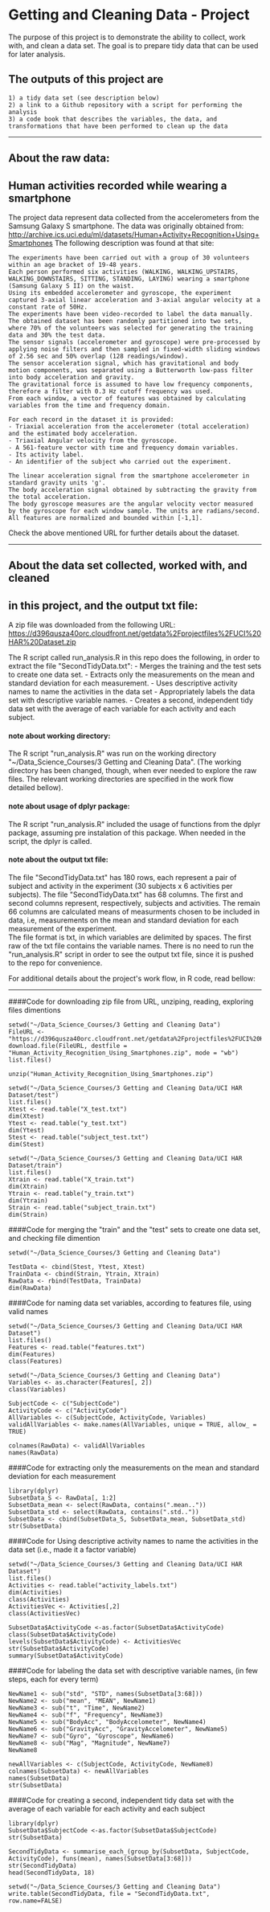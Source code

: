 # Getting and Cleaning Data - Project


The purpose of this project is to demonstrate the ability to collect, work with, and clean a data set. 
The goal is to prepare tidy data that can be used for later analysis. 

## The outputs of this project are 

	1) a tidy data set (see description below)
	2) a link to a Github repository with a script for performing the analysis
	3) a code book that describes the variables, the data, and transformations that have been performed to clean up the data

--------------------------------------------------------------------------------------------------------------------------------------------------------------------------------------------------------------------------------------------

## About the raw data:
## Human activities recorded while wearing a smartphone

The project data represent data collected from the accelerometers from the Samsung Galaxy S smartphone. 
The data was originally obtained from: http://archive.ics.uci.edu/ml/datasets/Human+Activity+Recognition+Using+Smartphones 
The following description was found at that site:

	The experiments have been carried out with a group of 30 volunteers within an age bracket of 19-48 years.
	Each person performed six activities (WALKING, WALKING_UPSTAIRS, WALKING_DOWNSTAIRS, SITTING, STANDING, LAYING) wearing a smartphone (Samsung Galaxy S II) on the waist. 
	Using its embedded accelerometer and gyroscope, the experiment captured 3-axial linear acceleration and 3-axial angular velocity at a constant rate of 50Hz. 
	The experiments have been video-recorded to label the data manually. 
	The obtained dataset has been randomly partitioned into two sets, where 70% of the volunteers was selected for generating the training data and 30% the test data. 
	The sensor signals (accelerometer and gyroscope) were pre-processed by applying noise filters and then sampled in fixed-width sliding windows of 2.56 sec and 50% overlap (128 readings/window). 
	The sensor acceleration signal, which has gravitational and body motion components, was separated using a Butterworth low-pass filter into body acceleration and gravity. 
	The gravitational force is assumed to have low frequency components, therefore a filter with 0.3 Hz cutoff frequency was used. 
	From each window, a vector of features was obtained by calculating variables from the time and frequency domain.

	For each record in the dataset it is provided: 
	- Triaxial acceleration from the accelerometer (total acceleration) and the estimated body acceleration. 
	- Triaxial Angular velocity from the gyroscope. 
	- A 561-feature vector with time and frequency domain variables. 
	- Its activity label. 
	- An identifier of the subject who carried out the experiment.

	The linear acceleration signal from the smartphone accelerometer in standard gravity units 'g'. 
	The body acceleration signal obtained by subtracting the gravity from the total acceleration. 
	The body gyroscope measures are the angular velocity vector measured by the gyroscope for each window sample. The units are radians/second. 
	All features are normalized and bounded within [-1,1].

Check the above mentioned URL for further details about the dataset. 

--------------------------------------------------------------------------------------------------------------------------------------------------------------------------------------------------------------------------------------------

## About the data set collected, worked with, and cleaned
## in this project, and the output txt file:

A zip file was downloaded from the following URL: 
https://d396qusza40orc.cloudfront.net/getdata%2Fprojectfiles%2FUCI%20HAR%20Dataset.zip 

The R script called run_analysis.R in this repo does the following, in order to extract the file "SecondTidyData.txt": 
	- Merges the training and the test sets to create one data set.
	- Extracts only the measurements on the mean and standard deviation for each measurement. 
	- Uses descriptive activity names to name the activities in the data set
	- Appropriately labels the data set with descriptive variable names. 
	- Creates a second, independent tidy data set with the average of each variable for each activity and each subject.

#### note about working directory:
The R script "run_analysis.R" was run on the working directory "~/Data_Science_Courses/3 Getting and Cleaning Data". 
(The working directory has been changed, though, when ever needed to explore the raw files. The relevant working directories are specified in the work flow detailed bellow).

#### note about usage of dplyr package:
The R script "run_analysis.R" included the usage of functions from the dplyr package, assuming pre instalation of this package. 
When needed in the script, the dplyr is called.    

#### note about the output txt file:  
The file "SecondTidyData.txt" has 180 rows, each represent a pair of subject and activity in the experiment (30 subjects x 6 activities per subjects).
The file "SecondTidyData.txt" has 68 columns. The first and second columns represent, respectively, subjects and activities. 
The remain 66 columns are calculated means of measurments chosen to be included in data, i.e, measurements on the mean and standard deviation for each measurement of the experiment.  
The file format is txt, in which variables are delimited by spaces. The first raw of the txt file contains the variable names.
There is no need to run the "run_analysis.R" script in order to see the output txt file, since it is pushed to the repo for convenience.

For additional details about the project's work flow, in R code, read bellow:

-------------------------------------------------------------------------------------------------------------------------------------------------------------------------------------------------------------------------------------------- 


####Code for downloading zip file from URL, unziping, reading, exploring files dimentions

```{r}
setwd("~/Data_Science_Courses/3 Getting and Cleaning Data")
FileURL <- "https://d396qusza40orc.cloudfront.net/getdata%2Fprojectfiles%2FUCI%20HAR%20Dataset.zip"
download.file(FileURL, destfile = "Human_Activity_Recognition_Using_Smartphones.zip", mode = "wb")
list.files()

unzip("Human_Activity_Recognition_Using_Smartphones.zip")

setwd("~/Data_Science_Courses/3 Getting and Cleaning Data/UCI HAR Dataset/test")
list.files()
Xtest <- read.table("X_test.txt")
dim(Xtest)
Ytest <- read.table("y_test.txt")
dim(Ytest)
Stest <- read.table("subject_test.txt")
dim(Stest)

setwd("~/Data_Science_Courses/3 Getting and Cleaning Data/UCI HAR Dataset/train")
list.files()
Xtrain <- read.table("X_train.txt")
dim(Xtrain)
Ytrain <- read.table("y_train.txt")
dim(Ytrain)
Strain <- read.table("subject_train.txt")
dim(Strain)
```

####Code for merging the "train" and the "test" sets to create one data set, and checking file dimention

```{r}
setwd("~/Data_Science_Courses/3 Getting and Cleaning Data")

TestData <- cbind(Stest, Ytest, Xtest)
TrainData <- cbind(Strain, Ytrain, Xtrain)
RawData <- rbind(TestData, TrainData)
dim(RawData)
```

####Code for naming data set variables, according to features file, using valid names 

```{r}
setwd("~/Data_Science_Courses/3 Getting and Cleaning Data/UCI HAR Dataset")
list.files()
Features <- read.table("features.txt")
dim(Features)
class(Features)

setwd("~/Data_Science_Courses/3 Getting and Cleaning Data")
Variables <- as.character(Features[, 2])
class(Variables)

SubjectCode <- c("SubjectCode")
ActivityCode <- c("ActivityCode")
AllVariables <- c(SubjectCode, ActivityCode, Variables)
validAllVariables <- make.names(AllVariables, unique = TRUE, allow_ = TRUE)

colnames(RawData) <- validAllVariables
names(RawData)
```

####Code for extracting only the measurements on the mean and standard deviation for each measurement

```{r}
library(dplyr)
SubsetData_S <- RawData[, 1:2]
SubsetData_mean <- select(RawData, contains(".mean.."))
SubsetData_std <- select(RawData, contains(".std.."))
SubsetData <- cbind(SubsetData_S, SubsetData_mean, SubsetData_std)
str(SubsetData)
```

####Code for Using descriptive activity names to name the activities in the data set (i.e., made it a factor variable)

```{r}
setwd("~/Data_Science_Courses/3 Getting and Cleaning Data/UCI HAR Dataset")
list.files()
Activities <- read.table("activity_labels.txt")
dim(Activities)
class(Activities)
ActivitiesVec <- Activities[,2]
class(ActivitiesVec)

SubsetData$ActivityCode <-as.factor(SubsetData$ActivityCode)
class(SubsetData$ActivityCode)
levels(SubsetData$ActivityCode) <- ActivitiesVec
str(SubsetData$ActivityCode)
summary(SubsetData$ActivityCode)
```

####Code for labeling the data set with descriptive variable names, (in few steps, each for every term)

```{r}
NewName1 <- sub("std", "STD", names(SubsetData[3:68]))
NewName2 <- sub("mean", "MEAN", NewName1)
NewName3 <- sub("t", "Time", NewName2)
NewName4 <- sub("f", "Frequency", NewName3)
NewName5 <- sub("BodyAcc", "BodyAccelometer", NewName4)
NewName6 <- sub("GravityAcc", "GravityAccelometer", NewName5)
NewName7 <- sub("Gyro", "Gyroscope", NewName6)
NewName8 <- sub("Mag", "Magnitude", NewName7)
NewName8

newAllVariables <- c(SubjectCode, ActivityCode, NewName8)
colnames(SubsetData) <- newAllVariables
names(SubsetData)
str(SubsetData)
```

####Code for creating a second, independent tidy data set with the average of each variable for each activity and each subject

```{r}
library(dplyr)
SubsetData$SubjectCode <-as.factor(SubsetData$SubjectCode)
str(SubsetData)

SecondTidyData <- summarise_each_(group_by(SubsetData, SubjectCode, ActivityCode), funs(mean), names(SubsetData[3:68]))
str(SecondTidyData)
head(SecondTidyData, 18)

setwd("~/Data_Science_Courses/3 Getting and Cleaning Data")
write.table(SecondTidyData, file = "SecondTidyData.txt", row.name=FALSE)
```
